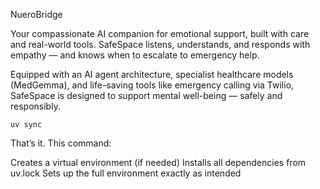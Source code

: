 NueroBridge

Your compassionate AI companion for emotional support, built with care and real-world tools. SafeSpace listens, understands, and responds with empathy — and knows when to escalate to emergency help.

Equipped with an AI agent architecture, specialist healthcare models (MedGemma), and life-saving tools like emergency calling via Twilio, SafeSpace is designed to support mental well-being — safely and responsibly.



```
uv sync
```


That’s it. This command:

Creates a virtual environment (if needed)
Installs all dependencies from uv.lock
Sets up the full environment exactly as intended
